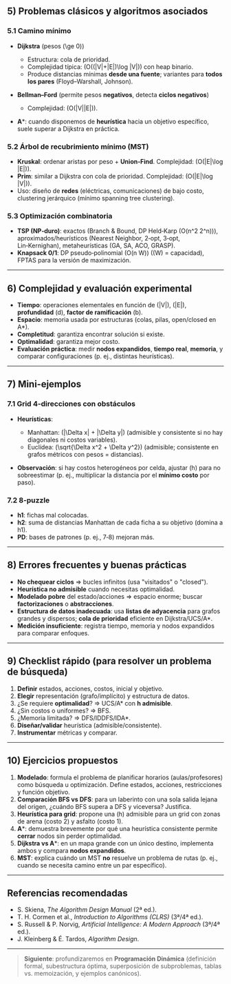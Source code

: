 

## 5) Problemas clásicos y algoritmos asociados

### 5.1 Camino mínimo

* **Dijkstra** (pesos (\ge 0))

  * Estructura: cola de prioridad.
  * Complejidad típica: (O((|V|+|E|)\log |V|)) con heap binario.
  * Produce distancias mínimas **desde una fuente**; variantes para **todos los pares** (Floyd–Warshall, Johnson).
* **Bellman–Ford** (permite pesos **negativos**, detecta **ciclos negativos**)

  * Complejidad: (O(|V||E|)).
* **A***: cuando disponemos de **heurística** hacia un objetivo específico, suele superar a Dijkstra en práctica.

### 5.2 Árbol de recubrimiento mínimo (MST)

* **Kruskal**: ordenar aristas por peso + **Union‑Find**. Complejidad: (O(|E|\log |E|)).
* **Prim**: similar a Dijkstra con cola de prioridad. Complejidad: (O(|E|\log |V|)).
* Uso: diseño de **redes** (eléctricas, comunicaciones) de bajo costo, clustering jerárquico (mínimo spanning tree clustering).

### 5.3 Optimización combinatoria

* **TSP (NP‑duro)**: exactos (Branch & Bound, DP Held‑Karp (O(n^2 2^n))), aproximados/heurísticos (Nearest Neighbor, 2‑opt, 3‑opt, Lin‑Kernighan), metaheurísticas (GA, SA, ACO, GRASP).
* **Knapsack 0/1**: DP pseudo‑polinomial (O(n W)) ((W) = capacidad), FPTAS para la versión de maximización.

---

## 6) Complejidad y evaluación experimental

* **Tiempo**: operaciones elementales en función de (|V|), (|E|), **profundidad** (d), **factor de ramificación** (b).
* **Espacio**: memoria usada por estructuras (colas, pilas, open/closed en A*).
* **Completitud**: garantiza encontrar solución si existe.
* **Optimalidad**: garantiza mejor costo.
* **Evaluación práctica**: medir **nodos expandidos**, **tiempo real**, **memoria**, y comparar configuraciones (p. ej., distintas heurísticas).

---

## 7) Mini‑ejemplos

### 7.1 Grid 4‑direcciones con obstáculos

* **Heurísticas**:

  * Manhattan: (|\Delta x| + |\Delta y|) (admisible y consistente si no hay diagonales ni costos variables).
  * Euclídea: (\sqrt{\Delta x^2 + \Delta y^2}) (admisible; consistente en grafos métricos con pesos = distancias).
* **Observación**: si hay costos heterogéneos por celda, ajustar (h) para no sobreestimar (p. ej., multiplicar la distancia por el **mínimo costo** por paso).

### 7.2 8‑puzzle

* **h1**: fichas mal colocadas.
* **h2**: suma de distancias Manhattan de cada ficha a su objetivo (domina a h1).
* **PD**: bases de patrones (p. ej., 7‑8) mejoran más.

---

## 8) Errores frecuentes y buenas prácticas

* **No chequear ciclos** ⇒ bucles infinitos (usa "visitados" o "closed").
* **Heurística no admisible** cuando necesitas optimalidad.
* **Modelado pobre** del estado/acciones ⇒ espacio enorme; buscar **factorizaciones** o **abstracciones**.
* **Estructura de datos inadecuada**: usa **listas de adyacencia** para grafos grandes y dispersos; **cola de prioridad** eficiente en Dijkstra/UCS/A*.
* **Medición insuficiente**: registra tiempo, memoria y nodos expandidos para comparar enfoques.

---

## 9) Checklist rápido (para resolver un problema de búsqueda)

1. **Definir** estados, acciones, costos, inicial y objetivo.
2. **Elegir** representación (grafo/implícito) y estructura de datos.
3. ¿Se requiere **optimalidad**? ⇒ UCS/A* con **h admisible**.
4. ¿Sin costos o uniformes? ⇒ BFS.
5. ¿Memoria limitada? ⇒ DFS/IDDFS/IDA*.
6. **Diseñar/validar** heurística (admisible/consistente).
7. **Instrumentar** métricas y comparar.

---

## 10) Ejercicios propuestos

1. **Modelado**: formula el problema de planificar horarios (aulas/profesores) como búsqueda u optimización. Define estados, acciones, restricciones y función objetivo.
2. **Comparación BFS vs DFS**: para un laberinto con una sola salida lejana del origen, ¿cuándo BFS supera a DFS y viceversa? Justifica.
3. **Heurística para grid**: propone una (h) admisible para un grid con zonas de arena (costo 2) y asfalto (costo 1).
4. **A***: demuestra brevemente por qué una heurística consistente permite **cerrar** nodos sin perder optimalidad.
5. **Dijkstra vs A***: en un mapa grande con un único destino, implementa ambos y compara **nodos expandidos**.
6. **MST**: explica cuándo un MST **no** resuelve un problema de rutas (p. ej., cuando se necesita camino entre un par específico).

---

## Referencias recomendadas

* S. Skiena, *The Algorithm Design Manual* (2ª ed.).
* T. H. Cormen et al., *Introduction to Algorithms (CLRS)* (3ª/4ª ed.).
* S. Russell & P. Norvig, *Artificial Intelligence: A Modern Approach* (3ª/4ª ed.).
* J. Kleinberg & É. Tardos, *Algorithm Design*.

---

> **Siguiente**: profundizaremos en **Programación Dinámica** (definición formal, subestructura óptima, superposición de subproblemas, tablas vs. memoización, y ejemplos canónicos).